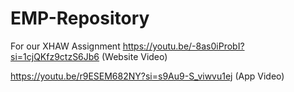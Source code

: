 # EMP-Repository
For our XHAW Assignment
https://youtu.be/-8as0iProbI?si=1cjQKfz9ctzS6Jb6 (Website Video)

https://youtu.be/r9ESEM682NY?si=s9Au9-S_viwvu1ej (App Video)
